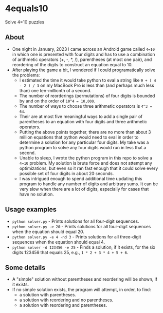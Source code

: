 # 4equals10
Solve 4=10 puzzles

## About

- One night in January, 2023 I came across an Android game called `4=10` in
  which one is presented with four digits and has to use a combination of
  arithmetic operators (+, -, \*, /), parentheses (at most one pair), and
  reordering of the digits to construct an equation equal to 10.
- After playing the game a bit, I wondered if I could programatically solve
  the problems:
  - I estimated the time it would take python to eval a string like `9 + ( 4 -
    2 ) / 3` on my MacBook Pro is less than (and perhaps much less than) one
    ten-millionth of a second.
  - The number of reorderings (permutations) of four digits is bounded by and
    on the order of `10^4 = 10,000`.
  - The number of ways to choose three arithmetic operators is `4^3 = 64`.
  - Their are at most five meaningful ways to add a single pair of parentheses
    to an equation with four digits and three arithmetic operators.
  - Putting the above points together, there are no more than about 3 million
    equations that python would need to eval in order to determine a solution
    for any particular four digits. My take was a python program to solve any
    four digits would run in less that a second.
  - Unable to sleep, I wrote the python program in this repo to solve
    a `4=10` problem. My solution is brute force and does not attempt any
    optimizations, but even so it ran fast enough that it could solve
    every possible set of four digits in about 20 seconds.
  - I was intrigued enough to spend additional time updating this program to
    handle any number of digits and arbitrary sums.  It can be very slow when
    there are a lot of digits, especially for cases that have no solution.

## Usage examples
- `python solver.py` - Prints solutions for all four-digit sequences.
- `python solver.py -e 20` - Prints solutions for all four-digit sequences when
  the equation should equal 20.
- `python solver.py -e 4 -nd 3` - Prints solutions for all three-digit
  sequences when the equation should equal 4.
- `python solver -d 123456 -e 25` - Finds a solution, if it exists, for the six
  digits 123456 that equals 25, e.g., `1 * 2 + 3 * 4 + 5 + 6`.

## Some details
- A "simple" solution without parentheses and reordering will be shown, if it exists.
- If no simple solution exists, the program will attempt, in order, to find:
  - a solution with parentheses.
  - a solution with reordering and no parentheses.
  - a solution with reordering and parentheses.
